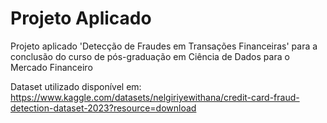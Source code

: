 # Projeto Aplicado
 Projeto aplicado 'Detecção de Fraudes em Transações Financeiras' para a conclusão do curso de pós-graduação em Ciência de Dados para o Mercado Financeiro


Dataset utilizado disponível em: https://www.kaggle.com/datasets/nelgiriyewithana/credit-card-fraud-detection-dataset-2023?resource=download
